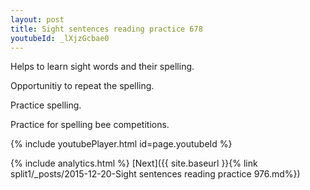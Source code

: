 ```yaml
---
layout: post
title: Sight sentences reading practice 678
youtubeId: _lXjzGcbae0
---
```

 
 
Helps to learn sight words and their spelling.

Opportunitiy to repeat the spelling. 

Practice spelling. 
 
Practice for spelling bee competitions. 
 
{% include youtubePlayer.html id=page.youtubeId %}
 
 
{% include analytics.html %} 
[Next]({{ site.baseurl }}{% link  split1/_posts/2015-12-20-Sight sentences reading practice 976.md%})
 
